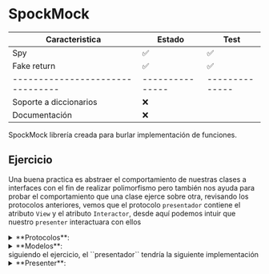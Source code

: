 # SpockMock

| Caracteristica                 |     Estado    |     Test      |
| -----------------------------  | ------------- | ------------- |
| Spy                            |       ✅      |       ✅       |
| Fake return                     |       ✅      |       ✅       |
|--------------------------------|---------------|-------------- |
| Soporte a diccionarios         |              ❌                |
| Documentación                  |              ❌                |

SpockMock librería creada para burlar implementación de funciones.

## Ejercicio
Una buena practica es abstraer el comportamiento de nuestras clases a interfaces con el fin de realizar polimorfismo pero también nos ayuda para probar el comportamiento que una clase ejerce sobre otra,
revisando los protocolos anteriores, vemos que el protocolo ``presentador`` contiene el atributo ``View`` y el atributo  ``Interactor``, desde aquí podemos intuir que nuestro ``presenter`` interactuara con ellos 

<details>
    <summary>**Protocolos**:</summary>

    ```Swift

    protocol Interactor {
        func fetchAllUser() async throws -> [User]
        func fetchUser(at serialID: Int) async throws -> User
        func searchParents(at serialID: Int) async throws -> User
    }


    protocol View {
        @MainActor
        func loadUserList(userList: [User])
        @MainActor
        func showParents(user: User)
    }

    protocol Presenter {
        var view: View { get }
        var interactor: Interactor { get }
        
        func loadData()
        func selectedUser(user: User)
    }
    ```
</details>
<details>
    <summary>**Modelos**:</summary>

    ```Swift

        struct User: Decodable {
            let name: String
            let email: String
            let phone: String
            let age: Int
            let address: Address
            let acount: Account
        }

        struct Address: Decodable {
            let stret: String
            let cp: String
            let intNumber: Int
            let extNumber: Int
        }

        struct Account: Decodable {
            var numberAcount: Int
            var serialID: Int
        }
    ```
</details>
siguiendo el ejercicio, el ``presentador`` tendría la siguiente implementación
<details>
    <summary>**Presenter**:</summary>
```Swift
    final class PresenterImpl: Presenter {
        var view: View
        
        var interactor: Interactor
        var task: TaskCustom
        init(view: View, interactor: Interactor, task: TaskCustom) {
            self.view = view
            self.interactor = interactor
            self.task = task
        }
        
        func loadData() {
            task.run {
                let userList = try await self.interactor.fetchAllUser()
                await self.view.loadUserList(userList: userList)
            }
        }
        
        func selectedUser(user: User) {
            task.run {
                let user = try await self.interactor.searchParents(at: user.acount.serialID)
                await self.view.showParents(user: user)
            }
        }
    }
```
</details>

Si vemos la implementación del ``presenter``, vemos que lo que nos interesa probar es que al ejecutar la función ``loadData``, llama al ``interactor.fetchAllUser()`` esté nos retorna una lista una lista de usuarios ``[User]`` una vez obteniendo los datos se lo manda a la vista  ``await self.view.loadUserList(userList: userList)`` para hacer una prueba unitaria, nos interesa garantizar que esta unidad de código ``loadData()``
haga lo descrito antes, para ello hacemos uso de los test, pero antes de ello necesitamos generar `Mocks` y ``Spys``, empecemos primero por el ``spy`` 
